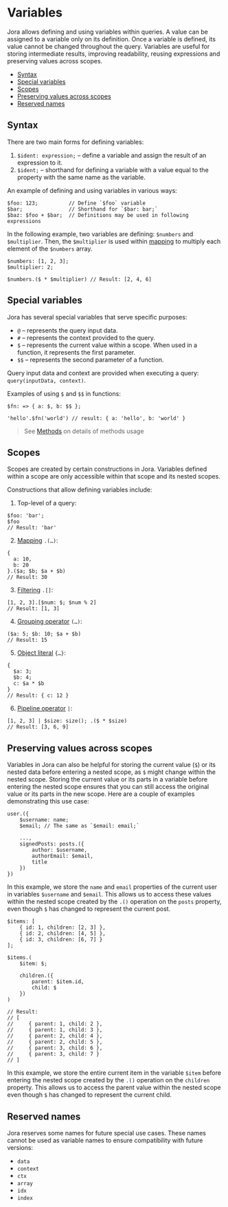 # Variables

Jora allows defining and using variables within queries. A value can be assigned to a variable only on its definition. Once a variable is defined, its value cannot be changed throughout the query. Variables are useful for storing intermediate results, improving readability, reusing expressions and preserving values across scopes.

- [Syntax](#syntax)
- [Special variables](#special-variables)
- [Scopes](#scopes)
- [Preserving values across scopes](#preserving-values-across-scopes)
- [Reserved names](#reserved-names)

## Syntax

There are two main forms for defining variables:

1. `$ident: expression;` – define a variable and assign the result of an expression to it.
2. `$ident;` – shorthand for defining a variable with a value equal to the property with the same name as the variable.

An example of defining and using variables in various ways:

```jora
$foo: 123;          // Define `$foo` variable
$bar;               // Shorthand for `$bar: bar;`
$baz: $foo + $bar;  // Definitions may be used in following expressions
```

In the following example, two variables are defining: `$numbers` and `$multiplier`. Then, the `$multiplier` is used within [mapping](./map.md) to multiply each element of the `$numbers` array.

```jora
$numbers: [1, 2, 3];
$multiplier: 2;

$numbers.($ * $multiplier) // Result: [2, 4, 6]
```

## Special variables

Jora has several special variables that serve specific purposes:

- `@` – represents the query input data.
- `#` – represents the context provided to the query.
- `$` – represents the current value within a scope. When used in a function, it represents the first parameter.
- `$$` – represents the second parameter of a function.

Query input data and context are provided when executing a query: `query(inputData, context)`.

Examples of using `$` and `$$` in functions:

```jora
$fn: => { a: $, b: $$ };

'hello'.$fn('world') // result: { a: 'hello', b: 'world' }
```

> See [Methods](./methods.md) on details of methods usage

## Scopes

Scopes are created by certain constructions in Jora. Variables defined within a scope are only accessible within that scope and its nested scopes.

Constructions that allow defining variables include:

1. Top-level of a query:

```jora
$foo: 'bar';
$foo
// Result: 'bar'
```

2. [Mapping](./map.md) `.(…)`:

```jora
{
  a: 10,
  b: 20
}.($a; $b; $a + $b)
// Result: 30
```

3. [Filtering](./filter.md) `.[]`:

```jora
[1, 2, 3].[$num: $; $num % 2]
// Result: [1, 3]
```

4. [Grouping operator](./operators.md#grouping-operator) `(…)`:

```jora
($a: 5; $b: 10; $a + $b)
// Result: 15
```

5. [Object literal](./object-literal.md) `{…}`:

```jora
{
  $a: 3;
  $b: 4;
  c: $a * $b
}
// Result: { c: 12 }
```

6. [Pipeline operator](./operators.md#pipeline-operator) `|`:

```jora
[1, 2, 3] | $size: size(); .($ * $size)
// Result: [3, 6, 9]
```

## Preserving values across scopes

Variables in Jora can also be helpful for storing the current value (`$`) or its nested data before entering a nested scope, as `$` might change within the nested scope. Storing the current value or its parts in a variable before entering the nested scope ensures that you can still access the original value or its parts in the new scope. Here are a couple of examples demonstrating this use case:

```jora
user.({
    $username: name;
    $email; // The same as `$email: email;`

    ...,
    signedPosts: posts.({
        author: $username,
        authorEmail: $email,
        title
    })
})
```

In this example, we store the `name` and `email` properties of the current user in variables `$username` and `$email`. This allows us to access these values within the nested scope created by the `.()` operation on the `posts` property, even though `$` has changed to represent the current post.


```jora
$items: [
    { id: 1, children: [2, 3] },
    { id: 2, children: [4, 5] },
    { id: 3, children: [6, 7] }
];

$items.(
    $item: $;

    children.({
        parent: $item.id,
        child: $
    })
)

// Result:
// [
//     { parent: 1, child: 2 },
//     { parent: 1, child: 3 },
//     { parent: 2, child: 4 },
//     { parent: 2, child: 5 },
//     { parent: 3, child: 6 },
//     { parent: 3, child: 7 }
// ]
```

In this example, we store the entire current item in the variable `$item` before entering the nested scope created by the `.()` operation on the `children` property. This allows us to access the parent value within the nested scope even though `$` has changed to represent the current child.

## Reserved names

Jora reserves some names for future special use cases. These names cannot be used as variable names to ensure compatibility with future versions:

- `data`
- `context`
- `ctx`
- `array`
- `idx`
- `index`
